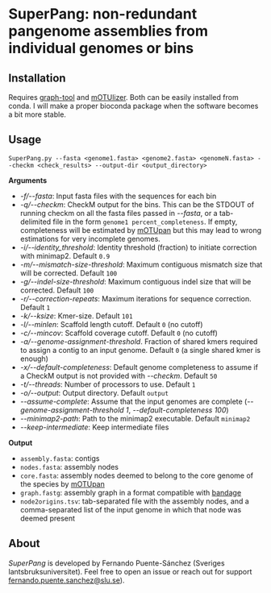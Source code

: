 # SuperPang: non-redundant pangenome assemblies from individual genomes or bins

## Installation
Requires [graph-tool](https://graph-tool.skewed.de/) and [mOTUlizer](https://github.com/moritzbuck/mOTUlizer). Both can be easily installed from conda. I will make a proper bioconda package when the software becomes a bit more stable.

## Usage
`SuperPang.py --fasta <genome1.fasta> <genome2.fasta> <genomeN.fasta> --checkm <check_results> --output-dir <output_directory>`

**Arguments**

* *-f/--fasta*: Input fasta files with the sequences for each bin
* *-q/--checkm*: CheckM output for the bins. This can be the STDOUT of running checkm on all the fasta files passed in *--fasta*, or a tab-delimited file in the form `genome1 percent_completeness`. If empty, completeness will be estimated by [mOTUpan](https://www.biorxiv.org/content/10.1101/2021.06.25.449606v1) but this may lead to wrong estimations for very incomplete genomes.
* *-i/--identity_threshold*: Identity threshold (fraction) to initiate correction with minimap2. Default `0.9`
* *-m/--mismatch-size-threshold*: Maximum contiguous mismatch size that will be corrected. Default `100`
* *-g/--indel-size-threshold*: Maximum contiguous indel size that will be corrected. Default `100`
* *-r/--correction-repeats*: Maximum iterations for sequence correction. Default `1`
* *-k/--ksize*: Kmer-size. Default `101`
* *-l/--minlen*: Scaffold length cutoff. Default `0` (no cutoff)
* *-c/--mincov*: Scaffold coverage cutoff. Default `0` (no cutoff)
* *-a/--genome-assignment-threshold*. Fraction of shared kmers required to assign a contig to an input genome. Default `0` (a single shared kmer is enough)
* *-x/--default-completeness*: Default genome completeness to assume if a CheckM output is not provided with *--checkm*. Default `50`
* *-t/--threads*: Number of processors to use. Default `1`
* *-o/--output*: Output directory. Default `output`
* *--assume-complete*: Assume that the input genomes are complete (*--genome-assignment-threshold 1*, *--default-completeness 100*)
* *--minimap2-path*: Path to the minimap2 executable. Default `minimap2`
* *--keep-intermediate*: Keep intermediate files

**Output**
* `assembly.fasta`: contigs
* `nodes.fasta`: assembly nodes
* `core.fasta`: assembly nodes deemed to belong to the core genome of the species by [mOTUpan](https://www.biorxiv.org/content/10.1101/2021.06.25.449606v1)
* `graph.fastg`: assembly graph in a format compatible with [bandage](https://rrwick.github.io/Bandage/)
* `node2origins.tsv`: tab-separated file with the assembly nodes, and a comma-separated list of the input genome in which that node was deemed present

## About
*SuperPang* is developed by Fernando Puente-Sánchez (Sveriges lantsbruksuniversitet). Feel free to open an issue or reach out for support [fernando.puente.sanchez@slu.se](mailto:fernando.puente.sanchez@slu.se)).
